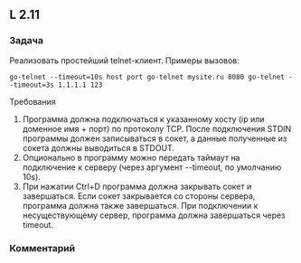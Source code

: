 ## L 2.11

### Задача
Реализовать простейший telnet-клиент.
Примеры вызовов:
```
go-telnet --timeout=10s host port go-telnet mysite.ru 8080 go-telnet --timeout=3s 1.1.1.1 123
```
Требования
1. Программа должна подключаться к указанному хосту (ip или доменное имя + порт) по протоколу TCP. После подключения STDIN программы должен записываться в сокет, а данные полученные из сокета должны выводиться в STDOUT.
2. Опционально в программу можно передать таймаут на подключение к серверу (через аргумент --timeout, по умолчанию 10s).
3. При нажатии Ctrl+D программа должна закрывать сокет и завершаться. Если сокет закрывается со стороны сервера, программа должна также завершаться. При подключении к несуществующему сервер, программа должна завершаться через timeout.

### Комментарий

